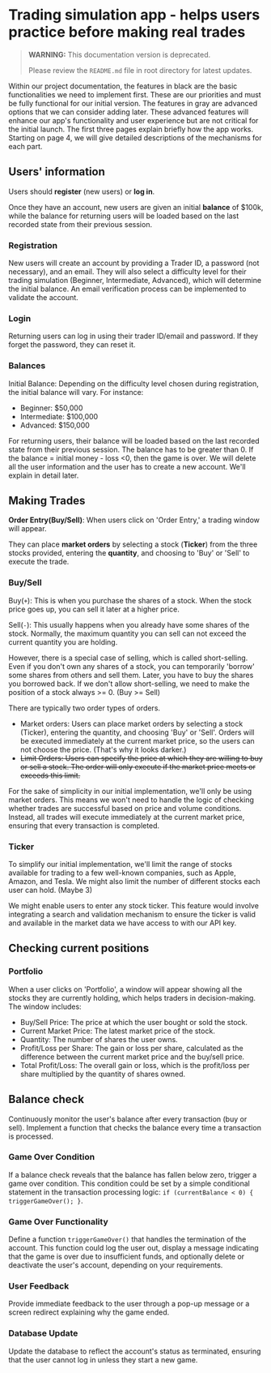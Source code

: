 # Trading simulation app - helps users practice before making real trades

> **WARNING:** This documentation version is deprecated.
>
> Please review the `README.md` file in root directory for latest updates.

Within our project documentation, the features in black are the basic functionalities we need to implement first. These are our priorities and must be fully functional for our initial version. The features in gray are advanced options that we can consider adding later. These advanced features will enhance our app's functionality and user experience but are not critical for the initial launch. The first three pages explain briefly how the app works. Starting on page 4, we will give detailed descriptions of the mechanisms for each part.

## Users' information

Users should **register** (new users) or **log in**.

Once they have an account, new users are given an initial **balance** of $100k, while the balance for returning users will be loaded based on the last recorded state from their previous session.

### Registration

New users will create an account by providing a Trader ID, a password (not necessary), and an email. They will also select a difficulty level for their trading simulation (Beginner, Intermediate, Advanced), which will determine the initial balance. An email verification process can be implemented to validate the account.

### Login

Returning users can log in using their trader ID/email and password. If they forget the password, they can reset it.

### Balances

Initial Balance: Depending on the difficulty level chosen during registration, the initial balance will vary. For instance:

- Beginner: $50,000
- Intermediate: $100,000
- Advanced: $150,000

For returning users, their balance will be loaded based on the last recorded state from their previous session. The balance has to be greater than 0. If the balance = initial money - loss <0, then the game is over. We will delete all the user information and the user has to create a new account. We'll explain in detail later.

## Making Trades

**Order Entry(Buy/Sell)**: When users click on 'Order Entry,' a trading window will appear.

They can place **market orders** by selecting a stock (**Ticker**) from the three stocks provided, entering the **quantity**, and choosing to 'Buy' or 'Sell' to execute the trade.

### Buy/Sell

Buy(`+`): This is when you purchase the shares of a stock. When the stock price goes up, you can sell it later at a higher price.

Sell(`-`): This usually happens when you already have some shares of the stock. Normally, the maximum quantity you can sell can not exceed the current quantity you are holding.

However, there is a special case of selling, which is called short-selling. Even if you don't own any shares of a stock, you can temporarily 'borrow' some shares from others and sell them. Later, you have to buy the shares you borrowed back. If we don't allow short-selling, we need to make the position of a stock always >= 0. (Buy >= Sell)

There are typically two order types of orders.

- Market orders: Users can place market orders by selecting a stock (Ticker), entering the quantity, and choosing 'Buy' or 'Sell'. Orders will be executed immediately at the current market price, so the users can not choose the price. (That's why it looks darker.)
- ~~Limit Orders: Users can specify the price at which they are willing to buy or sell a stock. The order will only execute if the market price meets or exceeds this limit.~~

For the sake of simplicity in our initial implementation, we'll only be using market orders. This means we won't need to handle the logic of checking whether trades are successful based on price and volume conditions. Instead, all trades will execute immediately at the current market price, ensuring that every transaction is completed.

### Ticker

To simplify our initial implementation, we'll limit the range of stocks available for trading to a few well-known companies, such as Apple, Amazon, and Tesla. We might also limit the number of different stocks each user can hold. (Maybe 3)

We might enable users to enter any stock ticker. This feature would involve integrating a search and validation mechanism to ensure the ticker is valid and available in the market data we have access to with our API key.

## Checking current positions

### Portfolio

When a user clicks on 'Portfolio', a window will appear showing all the stocks they are currently holding, which helps traders in decision-making. The window includes:

- Buy/Sell Price: The price at which the user bought or sold the stock.
- Current Market Price: The latest market price of the stock.
- Quantity: The number of shares the user owns.
- Profit/Loss per Share: The gain or loss per share, calculated as the difference between the current market price and the buy/sell price.
- Total Profit/Loss: The overall gain or loss, which is the profit/loss per share multiplied by the quantity of shares owned.

## Balance check

Continuously monitor the user's balance after every transaction (buy or sell). Implement a function that checks the balance every time a transaction is processed.

### Game Over Condition

If a balance check reveals that the balance has fallen below zero, trigger a game over condition. This condition could be set by a simple conditional statement in the transaction processing logic: `if (currentBalance < 0) { triggerGameOver(); }`.

### Game Over Functionality

Define a function `triggerGameOver()` that handles the termination of the account. This function could log the user out, display a message indicating that the game is over due to insufficient funds, and optionally delete or deactivate the user's account, depending on your requirements.

### User Feedback

Provide immediate feedback to the user through a pop-up message or a screen redirect explaining why the game ended.

### Database Update

Update the database to reflect the account's status as terminated, ensuring that the user cannot log in unless they start a new game.
